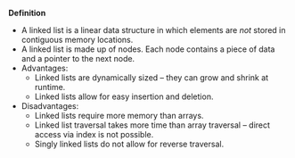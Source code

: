 **Definition**

* A linked list is a linear data structure in which elements are *not* stored in contiguous memory locations.
* A linked list is made up of nodes. Each node contains a piece of data and a pointer to the next node.
* Advantages:
     * Linked lists are dynamically sized – they can grow and shrink at runtime.
     * Linked lists allow for easy insertion and deletion.
* Disadvantages:
     * Linked lists require more memory than arrays.
     * Linked list traversal takes more time than array traversal – direct access via index is not possible.
     * Singly linked lists do not allow for reverse traversal.
